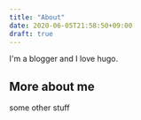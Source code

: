 ```yaml
---
title: "About"
date: 2020-06-05T21:58:50+09:00
draft: true
---
```


I'm a blogger and I love hugo.


## More about me ##

some other stuff

